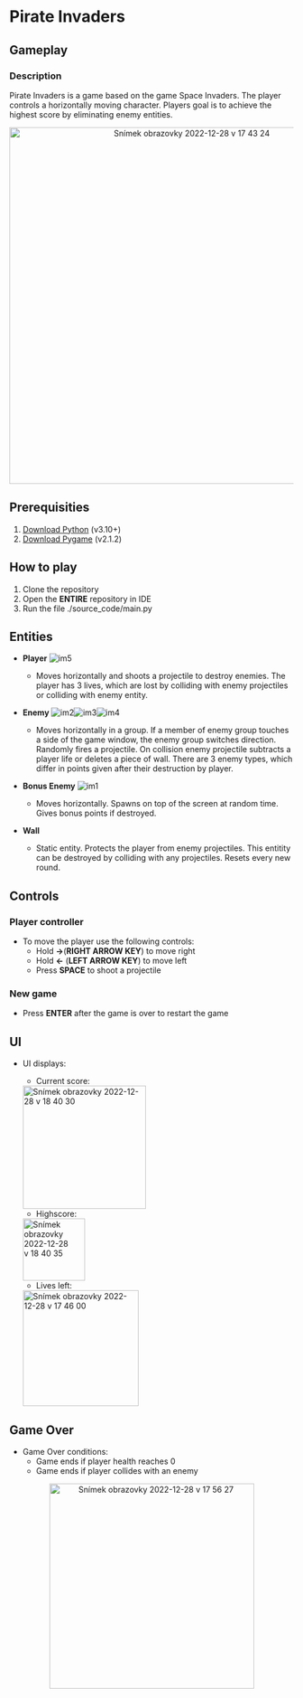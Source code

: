 # Pirate Invaders

## Gameplay

### Description
Pirate Invaders is a game based on the game Space Invaders. The player controls a horizontally moving character. 
Players goal is to achieve the highest score by eliminating enemy entities.

<p align="center">
<img width="631" alt="Snímek obrazovky 2022-12-28 v 17 43 24" src="https://user-images.githubusercontent.com/65544540/209844778-1e281ecd-6ad7-4332-b873-fb2808e2b480.png">
</p>

## Prerequisities
1. [Download Python](https://www.python.org/downloads/) (v3.10+)
2. [Download Pygame](https://pypi.org/project/pygame/) (v2.1.2)

## How to play
1. Clone the repository
2. Open the **ENTIRE** repository in IDE
3. Run the file ./source_code/main.py

## Entities

- **Player** ![im5](https://user-images.githubusercontent.com/65544540/209845408-95261caa-8c39-4058-a1d9-bf5dd80326f0.png)
  - Moves horizontally and shoots a projectile to destroy enemies. The player has 3 lives, which are lost by colliding with enemy 
projectiles or colliding with enemy entity.  
  


- **Enemy** ![im2](https://user-images.githubusercontent.com/65544540/209845436-2794e568-0bef-4601-b658-734ded81bf5f.png)![im3](https://user-images.githubusercontent.com/65544540/209845439-fcd67d27-c875-4971-8c1f-36eff67e0fcf.png)![im4](https://user-images.githubusercontent.com/65544540/209845448-059f4ef9-8848-412e-a9b4-34a9f3513b7b.png)
  - Moves horizontally in a group. If a member of enemy group touches a side of the game window, the enemy group switches direction. 
Randomly fires a projectile. On collision enemy projectile subtracts a player life or deletes a piece of wall. 
There are 3 enemy types, which differ in points given after their destruction by player.
  
  
  
- **Bonus Enemy** ![im1](https://user-images.githubusercontent.com/65544540/209845295-74f8c75d-f473-499f-adfd-2df83b8b19e7.png)
  - Moves horizontally. Spawns on top of the screen at random time. Gives bonus points if destroyed.
  

- **Wall**
  - Static entity. Protects the player from enemy projectiles. This entitity can be destroyed by colliding with any projectiles. Resets every new round.

## Controls

### Player controller
- To move the player use the following controls: 
  -  Hold **→**(**RIGHT ARROW KEY**) to move right
  -  Hold **←** (**LEFT ARROW KEY**) to move left
  -  Press **SPACE** to shoot a projectile

### New game
- Press **ENTER** after the game is over to restart the game

## UI
- UI displays:
  - Current score:
  <img width="218" alt="Snímek obrazovky 2022-12-28 v 18 40 30" src="https://user-images.githubusercontent.com/65544540/209851357-ea7f99b5-3871-491f-8894-296f251d526f.png">
  
  - Highscore:
   <img width="110" alt="Snímek obrazovky 2022-12-28 v 18 40 35" src="https://user-images.githubusercontent.com/65544540/209851346-768daf46-ecea-4fd7-9b82-1db16b131da3.png">
  
  - Lives left:
   <img width="205" alt="Snímek obrazovky 2022-12-28 v 17 46 00" src="https://user-images.githubusercontent.com/65544540/209851194-71d79f5c-9429-4b45-96ab-665a833c895c.png">


## Game Over
- Game Over conditions:
  - Game ends if player health reaches 0
  - Game ends if player collides with an enemy
 
 <p align="center">
  <img width="363" alt="Snímek obrazovky 2022-12-28 v 17 56 27" src="https://user-images.githubusercontent.com/65544540/209846303-49c9aa5c-6721-4355-a895-6d1798fb6480.png">
</p>

